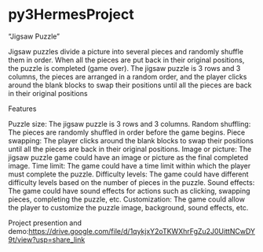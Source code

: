 # py3HermesProject
“Jigsaw Puzzle”

Jigsaw puzzles divide a picture into several pieces and randomly shuffle them in order. When all the pieces are put back in their original positions, the puzzle is completed (game over). The jigsaw puzzle is 3 rows and 3 columns, the pieces are arranged in a random order, and the player clicks around the blank blocks to swap their positions until all the pieces are back in their original positions

Features

Puzzle size: The jigsaw puzzle is 3 rows and 3 columns.
Random shuffling: The pieces are randomly shuffled in order before the game begins.
Piece swapping: The player clicks around the blank blocks to swap their positions until all the pieces are back in their original positions.
Image or picture: The jigsaw puzzle game could have an image or picture as the final completed image.
Time limit: The game could have a time limit within which the player must complete the puzzle.
Difficulty levels: The game could have different difficulty levels based on the number of pieces in the puzzle.
Sound effects: The game could have sound effects for actions such as clicking, swapping pieces, completing the puzzle, etc.
Customization: The game could allow the player to customize the puzzle image, background, sound effects, etc.

Project presention and demo:https://drive.google.com/file/d/1qykjxY2oTKWXhrFgZu2J0UittNCwDY9t/view?usp=share_link
